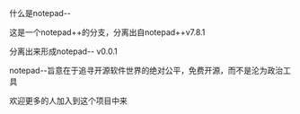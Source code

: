 什么是notepad-- 

这是一个notepad++的分支，分离出自notepad++v7.8.1

分离出来形成notepad-- v0.0.1

notepad--旨意在于追寻开源软件世界的绝对公平，免费开源，而不是沦为政治工具

欢迎更多的人加入到这个项目中来

